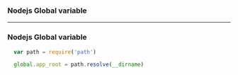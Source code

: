 ### Nodejs Global variable

--------------------------------------------
### Nodejs Global variable

```js
  var path = require('path')

  global.app_root = path.resolve(__dirname)
```
